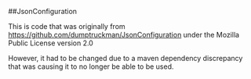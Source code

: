 ##JsonConfiguration

This is code that was originally from https://github.com/dumptruckman/JsonConfiguration under the Mozilla Public License version 2.0

However, it had to be changed due to a maven dependency discrepancy that was causing it to no longer be able to be used.